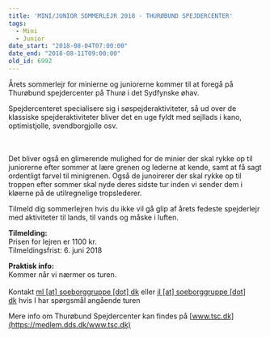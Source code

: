 ```yaml
---
title: 'MINI/JUNIOR SOMMERLEJR 2018 - THURØBUND SPEJDERCENTER'
tags:
  - Mini
  - Junior
date_start: "2018-08-04T07:00:00"
date_end: "2018-08-11T09:00:00"
old_id: 6992
---
```

Årets sommerlejr for minierne og juniorerne kommer til at foregå på Thurøbund spejdercenter på Thurø i det Sydfynske øhav.

<div>Spejdercenteret specialisere sig i søspejderaktiviteter, så ud over de klassiske spejderaktiviteter bliver det en uge fyldt med sejllads i kano, optimistjolle, svendborgjolle osv.<br /><div>&nbsp;</div><div>&nbsp;</div><div>

Det bliver også en glimerende mulighed for de minier der skal rykke op til juniorerne efter sommer at lære grenen og lederne at kende, samt at få sagt ordentligt farvel til minigrenen. Også de junoirerer der skal rykke op til troppen efter sommer skal nyde deres sidste tur inden vi sender dem i kløerne på de utilregnelige tropslederer.

Tilmeld dig sommerlejren hvis du ikke vil gå glip af årets fedeste spejderlejr med aktiviteter til lands, til vands og måske i luften.

**Tilmelding:**<br />Prisen for lejren er 1100 kr.<br />Tilmeldingsfrist: 6. juni 2018

**Praktisk info:**<br />Kommer når vi nærmer os turen.<br /><br />Kontakt&nbsp;[](mailto:ml%40soeborggruppe.dk)[ml [at] soeborggruppe [dot] dk](mailto:ml%40soeborggruppe.dk)&nbsp;eller&nbsp;[](mailto:jl%40soeborggruppe.dk)[jl [at] soeborggruppe [dot] dk](mailto:jl%40soeborggruppe.dk)&nbsp;hvis I har spørgsmål angående turen

Mere info om Thurøbund Spejdercenter kan findes på&nbsp;[www.tsc.dk](https://medlem.dds.dk/www.tsc.dk)

</div></div>